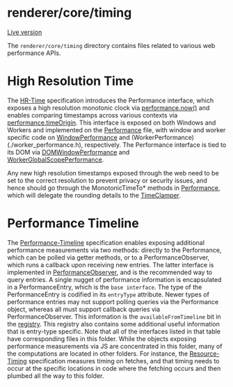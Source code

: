 # renderer/core/timing

[Live version](https://chromium.googlesource.com/chromium/src/+/main/third_party/blink/renderer/core/timing/README.md)

The `renderer/core/timing` directory contains files related to various web performance APIs.

# High Resolution Time

The [HR-Time](https://w3c.github.io/hr-time/) specification introduces the Performance interface, which exposes a high
resolution monotonic clock via [performance.now()](https://w3c.github.io/hr-time/#now-method) and enables comparing timestamps
across various contexts via [performance.timeOrigin](https://w3c.github.io/hr-time/#timeorigin-attribute). This interface is
exposed on both Windows and Workers and implemented on the [Performance](./performance.h) file, with window and worker specific
code on [WindowPerformance](./window_performance.h) and (WorkerPerformance)(./worker_performance.h), respectively. The Performance
interface is tied to its DOM via [DOMWindowPerformance](./dom_window_performance.h) and
[WorkerGlobalScopePerformance](./worker_global_scope_performance.h).

Any new high resolution timestamps exposed through the web need to be set to the correct resolution to prevent privacy or security
issues, and hence should go through the MonotonicTimeTo* methods in [Performance](./performance.h), which will delegate the
rounding details to the [TimeClamper](./time_clamper.h).

# Performance Timeline

The [Performance-Timeline](https://w3c.github.io/performance-timeline/) specification enables exposing additional performance
measurements via two methods: directly to the Performance, which can be polled via getter methods, or to a PerformanceObserver,
which runs a callback upon receiving new entries. The latter interface is implemented in
[PerformanceObserver](./performance_observer.h), and is the recommended way to query entries. A single nugget of performance
information is encapsulated in a PerformanceEntry, which is the `base interface`. The type of the PerformanceEntry is codified
in its `entryType` attribute. Newer types of performance entries may not support polling queries via the Performance object,
whereas all must support callback queries via PerformanceObserver. This information is the `availableFromTimeline` bit in the
[registry](https://w3c.github.io/timing-entrytypes-registry/#registry). This registry also contains some additional useful
information that is entry-type specific. Note that all of the interfaces listed in that table have corresponding files in this
folder. While the objects exposing performance measurements via JS are concentrated in this folder, many of the computations
are located in other folders. For instance, the [Resource-Timing](https://w3c.github.io/resource-timing/) specification
measures timing on fetches, and that timing needs to occur at the specific locations in code where the fetching occurs and then
plumbed all the way to this folder.
